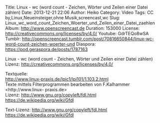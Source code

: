 Title: Linux - wc (word count - Zeichen, Wörter und Zeilen einer Datei zählen)
Date: 2013-12-21 22:06
Author: Heiko
Category: Video
Tags: CC by,Linux,Neueinsteiger,ohne Musik,screencast,wc
Slug: Linux_wc_word_count_Zeichen_Woerter_und_Zeilen_einer_Datei_zaehlen
Album: http://www.openscreencast.de
Duration: 153000
License: http://creativecommons.org/licenses/by/4.0/
Youtube: GdrTEQo8wSA
Tumblr: http://openscreencast.tumblr.com/post/70816650844/linux-wc-word-count-zeichen-woerter-und
Diaspora: https://pod.geraspora.de/posts/1787163

Linux - wc (word count - Zeichen, Wörter und Zeilen einer Datei zählen)  
Lizenz: <http://creativecommons.org/licenses/by/4.0/>  
  
Textquelle:  
<http://www.linux-praxis.de/lpic1/lpi101/1.103.2.html>  
Texte mittels Filterprogrammen bearbeiten von F.Kalhammer <http://www.linux-
praxis.de>  
Lizenz: <http://www.gnu.org/copyleft/fdl.html>
<https://de.wikipedia.org/wiki/Gfdl>  
  
Text-Lizenz: <http://www.gnu.org/copyleft/fdl.html>
<https://de.wikipedia.org/wiki/Gfdl>

